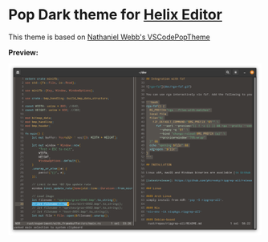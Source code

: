 # Pop Dark theme for [Helix Editor](https://github.com/helix-editor/helix)

This theme is based on [Nathaniel Webb's VSCodePopTheme](https://github.com/ArtisanByteCrafter/VSCodePopTheme)

**Preview:**

![helix-pop-dark-theme-preview](helix-pop-dark-theme-preview.png)


